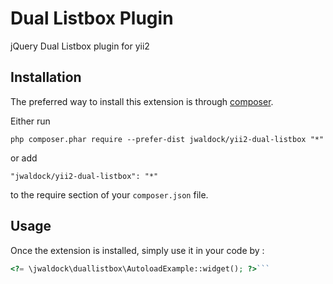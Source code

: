 Dual Listbox Plugin
===================
jQuery Dual Listbox plugin for yii2

Installation
------------

The preferred way to install this extension is through [composer](http://getcomposer.org/download/).

Either run

```
php composer.phar require --prefer-dist jwaldock/yii2-dual-listbox "*"
```

or add

```
"jwaldock/yii2-dual-listbox": "*"
```

to the require section of your `composer.json` file.


Usage
-----

Once the extension is installed, simply use it in your code by  :

```php
<?= \jwaldock\duallistbox\AutoloadExample::widget(); ?>```